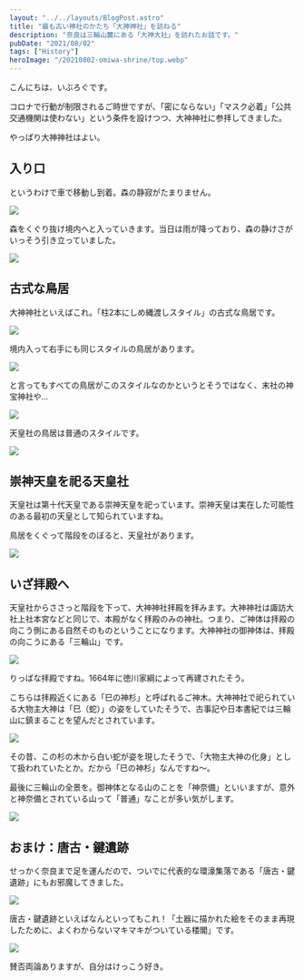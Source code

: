 ```yaml
---
layout: "../../layouts/BlogPost.astro"
title: "最も古い神社のかたち「大神神社」を訪ねる" 
description: "奈良は三輪山麓にある「大神大社」を訪れたお話です。"
pubDate: "2021/08/02"
tags: ["History"]
heroImage: "/20210802-omiwa-shrine/top.webp" 
---
```


こんにちは、いぶろぐです。

コロナで行動が制限されるご時世ですが、「密にならない」「マスク必着」「公共交通機関は使わない」という条件を設けつつ、大神神社に参拝してきました。

やっぱり大神神社はよい。

## 入り口

というわけで車で移動し到着。森の静寂がたまりません。

![](/20210802-omiwa-shrine/image01.webp)

森をくぐり抜け境内へと入っていきます。当日は雨が降っており、森の静けさがいっそう引き立っていました。

![](/20210802-omiwa-shrine/image02.webp)

## 古式な鳥居

大神神社といえばこれ。「柱2本にしめ縄渡しスタイル」の古式な鳥居です。

![](/20210802-omiwa-shrine/image03.webp)

境内入って右手にも同じスタイルの鳥居があります。

![](/20210802-omiwa-shrine/image04.webp)

と言ってもすべての鳥居がこのスタイルなのかというとそうではなく、末社の神宝神社や...

![](/20210802-omiwa-shrine/image05.webp)

天皇社の鳥居は普通のスタイルです。

![](/20210802-omiwa-shrine/image06.webp)

## 崇神天皇を祀る天皇社

天皇社は第十代天皇である崇神天皇を祀っています。崇神天皇は実在した可能性のある最初の天皇として知られていますね。

鳥居をくぐって階段をのぼると、天皇社があります。

![](/20210802-omiwa-shrine/image07.webp)

## いざ拝殿へ

天皇社からささっと階段を下って、大神神社拝殿を拝みます。大神神社は諏訪大社上社本宮などと同じで、本殿がなく拝殿のみの神社。つまり、ご神体は拝殿の向こう側にある自然そのものということになります。大神神社の御神体は、拝殿の向こうにある「三輪山」です。

![](/20210802-omiwa-shrine/image09.webp)

りっぱな拝殿ですね。1664年に徳川家綱によって再建されたそう。

こちらは拝殿近くにある「巳の神杉」と呼ばれるご神木。大神神社で祀られている大物主大神は「巳（蛇）」の姿をしていたそうで、古事記や日本書紀では三輪山に鎮まることを望んだとされています。

![](/20210802-omiwa-shrine/image10.webp)

その昔、この杉の木から白い蛇が姿を現したそうで、「大物主大神の化身」として扱われていたとか。だから「巳の神杉」なんですね〜。

最後に三輪山の全景を。御神体となる山のことを「神奈備」といいますが、意外と神奈備とされている山って「普通」なことが多い気がします。

![](/20210802-omiwa-shrine/image11.webp)

## おまけ：唐古・鍵遺跡

せっかく奈良まで足を運んだので、ついでに代表的な環濠集落である「唐古・鍵遺跡」にもお邪魔してきました。

![](/20210802-omiwa-shrine/image12.webp)

唐古・鍵遺跡といえばなんといってもこれ！「土器に描かれた絵をそのまま再現したために、よくわからないマキマキがついている楼閣」です。

![](/20210802-omiwa-shrine/image13.webp)

賛否両論ありますが、自分はけっこう好き。
